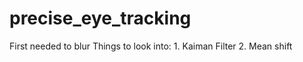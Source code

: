 # precise_eye_tracking

First needed to blur
Things to look into: 1. Kaiman Filter
                     2. Mean shift
                     
